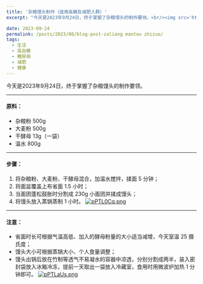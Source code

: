 ```yaml
---
title: '杂粮馒头制作（适用高糖及减肥人群）'
excerpt: "今天是2023年9月24日，终于掌握了杂粮馒头的制作要领。<br/><img src='https://z1.ax1x.com/2023/09/24/pPTLd5n.png'>"

date: 2023-09-24
permalink: /posts/2023/08/blog-post-zaliang mantou zhizuo/
tags:
  - 生活
  - 高血糖
  - 糖尿病
  - 减肥
  - 健康
---
```




今天是2023年9月24日，终于掌握了杂粮馒头的制作要领。

---
#### 原料：
* 杂粮粉  500g
* 大麦粉  500g
* 干酵母  13g（一袋）
* 温水  800g

---
#### 步骤：
1. 将杂粮粉、大麦粉、干酵母混合，加温水搅拌，揉面 5 分钟；
2. 将面盆覆盖上布省面 1.5 小时；
3. 当面团蓬松鼓胀时分割成 230g 小面团并揉成馒头；
4. 将馒头放入蒸锅蒸制 1 小时。
[![pPTL0Cq.png](https://z1.ax1x.com/2023/09/24/pPTL0Cq.png)](https://imgse.com/i/pPTL0Cq)


---
#### 注意：
* 省面时长可根据气温高低、加入的酵母粉量的大小适当减增，今天室温 25 摄氏度；
* 馒头大小可根据蒸锅大小、个人食量调整；
* 馒头出锅后放在竹制等透气不易凝水的容器中凉透，分别分割成两半，装入密封袋放入冰箱冷冻，提前一天取出一袋放入冷藏室，食用时用微波炉加热 1 分钟即可。
[![pPTLaUs.png](https://z1.ax1x.com/2023/09/24/pPTLaUs.png)](https://imgse.com/i/pPTLaUs)
